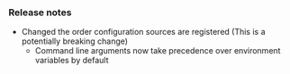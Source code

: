 ### Release notes
<!-- Please add your release notes in the following format:
- My change description (#PR/#issue)
-->
- Changed the order configuration sources are registered (This is a potentially breaking change)
  - Command line arguments now take precedence over environment variables by default